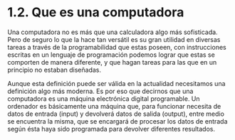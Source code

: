 # 1.2. Que es una computadora

Una computadora no es más que una calculadora algo más sofisticada. Pero de seguro lo que la hace tan versátil es su gran utilidad en diversas tareas a través de la programabilidad que estas poseen, con instrucciones escritas en un lenguaje de programación podemos lograr que estas se comporten de manera diferente, y que hagan tareas para las que en un principio no estaban diseñadas. 

Aunque esta definición puede ser válida en la actualidad necesitamos una definición algo más moderna. Es por eso que decirnos que una computadora es una máquina electrónica digital programable. Un ordenador es básicamente una máquina que, para funcionar necesita de datos de entrada (input) y devolverá datos de salida (output), entre medio se encuentra la misma, que se encargará de procesar los datos de entrada según ésta haya sido programada para devolver diferentes resultados. 